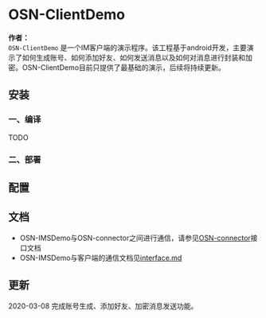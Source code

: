 ﻿# OSN-ClientDemo
**作者：**  
`OSN-ClientDemo` 是一个IM客户端的演示程序。该工程基于android开发，主要演示了如何生成账号、如何添加好友、如何发送消息以及如何对消息进行封装和加密。OSN-ClientDemo目前只提供了最基础的演示，后续将持续更新。
## 安装
### 一、编译  
TODO
### 二、部署

## 配置

## 文档
* OSN-IMSDemo与OSN-connector之间进行通信，请参见[OSN-connector](https://github.com/OpenBPI/osn-connector)接口文档  
* OSN-IMSDemo与客户端的通信文档见[interface.md](./interface.md)
## 更新
2020-03-08 完成账号生成、添加好友、加密消息发送功能。  

